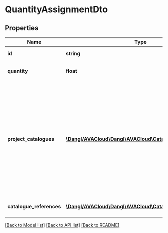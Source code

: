 # QuantityAssignmentDto

## Properties
Name | Type | Description | Notes
------------ | ------------- | ------------- | -------------
**id** | **string** | Elements GUID identifier. | 
**quantity** | **float** | The total quantity in this quantity assignment | 
**project_catalogues** | [**\Dangl/AVACloud\Dangl\AVACloud\CatalogueDto[]**](CatalogueDto.md) | These are Catalogue that are used within this ServiceSpecification. Catalogue references are used to describe catalogues, or collections, that can be used to describe elements with commonly known properties. For example, QuantityAssignments use these to categorize themselves. | [optional] 
**catalogue_references** | [**\Dangl/AVACloud\Dangl\AVACloud\CatalogueReferenceDto[]**](CatalogueReferenceDto.md) | Referenced catalogues for this QuantityAssignment. | [optional] 

[[Back to Model list]](../README.md#documentation-for-models) [[Back to API list]](../README.md#documentation-for-api-endpoints) [[Back to README]](../README.md)


